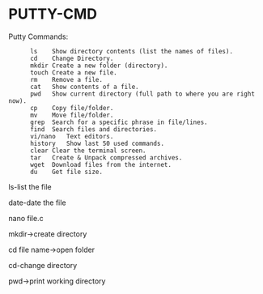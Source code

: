 # PUTTY-CMD

Putty Commands:

          ls	Show directory contents (list the names of files).
          cd	Change Directory.
          mkdir	Create a new folder (directory).
          touch	Create a new file.
          rm	Remove a file.
          cat	Show contents of a file.
          pwd	Show current directory (full path to where you are right now).
          cp	Copy file/folder.
          mv	Move file/folder.
          grep	Search for a specific phrase in file/lines.
          find	Search files and directories.
          vi/nano	Text editors.
          history	Show last 50 used commands.
          clear	Clear the terminal screen.
          tar	Create & Unpack compressed archives.
          wget	Download files from the internet.
          du	Get file size.

ls-list the file 

date-date the file

nano file.c

mkdir->create directory

cd file name->open folder

cd-change directory

pwd->print working directory


